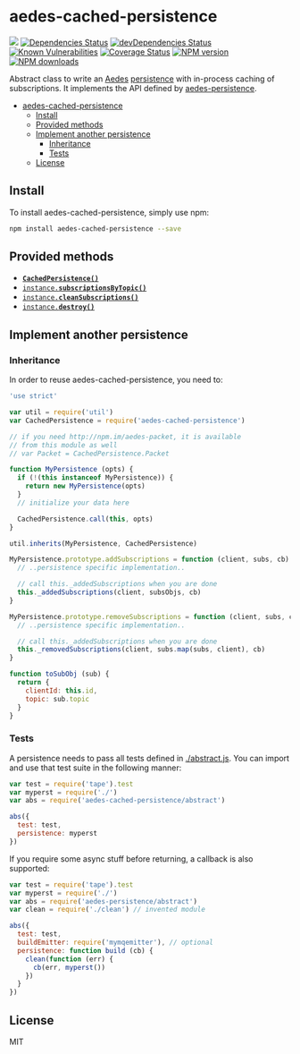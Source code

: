 # aedes-cached-persistence
![](https://github.com/moscajs/aedes-cached-persistence/workflows/ci.yml/badge.svg)
[![Dependencies Status](https://david-dm.org/moscajs/aedes-cached-persistence/status.svg)](https://david-dm.org/moscajs/aedes-cached-persistence)
[![devDependencies Status](https://david-dm.org/moscajs/aedes-cached-persistence/dev-status.svg)](https://david-dm.org/moscajs/aedes-cached-persistence?type=dev)
<br/>
[![Known Vulnerabilities](https://snyk.io/test/github/moscajs/aedes-cached-persistence/badge.svg)](https://snyk.io/test/github/moscajs/aedes-cached-persistence)
[![Coverage Status](https://coveralls.io/repos/moscajs/aedes-cached-persistence/badge.svg?branch=master&service=github)](https://coveralls.io/github/moscajs/aedes-cached-persistence?branch=master)
[![NPM version](https://img.shields.io/npm/v/aedes-cached-persistence.svg?style=flat)](https://www.npmjs.com/package/aedes-cached-persistence)
[![NPM downloads](https://img.shields.io/npm/dm/aedes-cached-persistence.svg?style=flat)](https://www.npmjs.com/package/aedes-cached-persistence)

Abstract class to write an [Aedes][aedes] [persistence][aedes-persistence] with in-process caching of subscriptions.
It implements the API defined by [aedes-persistence](persistence).

- [aedes-cached-persistence](#aedes-cached-persistence)
  - [Install](#install)
  - [Provided methods](#provided-methods)
  - [Implement another persistence](#implement-another-persistence)
    - [Inheritance](#inheritance)
    - [Tests](#tests)
  - [License](#license)

## Install

To install aedes-cached-persistence, simply use npm:

```sh
npm install aedes-cached-persistence --save
```

## Provided methods

* <a href="http://github.com/moscajs/aedes-persistence#constructor"><code><b>CachedPersistence()</b></code></a>
* <a href="http://github.com/moscajs/aedes-persistence#subscriptionsByTopic"><code>instance.<b>subscriptionsByTopic()</b></code></a>
* <a href="http://github.com/moscajs/aedes-persistence#cleanSubscriptions"><code>instance.<b>cleanSubscriptions()</b></code></a>
* <a href="http://github.com/moscajs/aedes-persistence#destroy"><code>instance.<b>destroy()</b></code></a>

## Implement another persistence

### Inheritance

In order to reuse aedes-cached-persistence, you need to:

```js
'use strict'

var util = require('util')
var CachedPersistence = require('aedes-cached-persistence')

// if you need http://npm.im/aedes-packet, it is available
// from this module as well
// var Packet = CachedPersistence.Packet

function MyPersistence (opts) {
  if (!(this instanceof MyPersistence)) {
    return new MyPersistence(opts)
  }
  // initialize your data here

  CachedPersistence.call(this, opts)
}

util.inherits(MyPersistence, CachedPersistence)

MyPersistence.prototype.addSubscriptions = function (client, subs, cb) {
  // ..persistence specific implementation..

  // call this._addedSubscriptions when you are done
  this._addedSubscriptions(client, subsObjs, cb)
}

MyPersistence.prototype.removeSubscriptions = function (client, subs, cb) {
  // ..persistence specific implementation..

  // call this._addedSubscriptions when you are done
  this._removedSubscriptions(client, subs.map(subs, client), cb)
}

function toSubObj (sub) {
  return {
    clientId: this.id,
    topic: sub.topic
  }
}
```

### Tests

A persistence needs to pass all tests defined in
[./abstract.js](./abstract.js). You can import and use that test suite
in the following manner:

```js
var test = require('tape').test
var myperst = require('./')
var abs = require('aedes-cached-persistence/abstract')

abs({
  test: test,
  persistence: myperst
})
```

If you require some async stuff before returning, a callback is also
supported:

```js
var test = require('tape').test
var myperst = require('./')
var abs = require('aedes-persistence/abstract')
var clean = require('./clean') // invented module

abs({
  test: test,
  buildEmitter: require('mymqemitter'), // optional
  persistence: function build (cb) {
    clean(function (err) {
      cb(err, myperst())
    })
  }
})
```

## License

MIT

[aedes]: http://npm.im/aedes
[aedes-persistence]: http://npm.im/aedes-persistence
